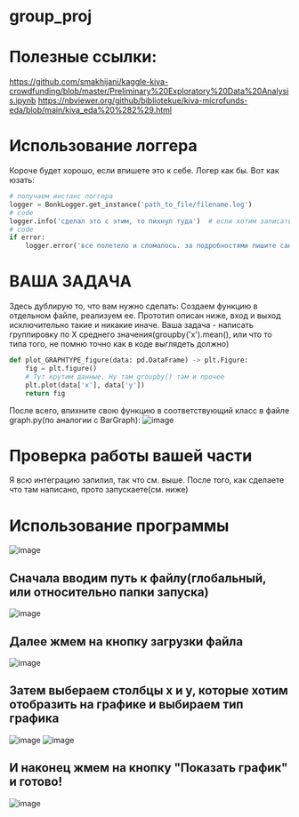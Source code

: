 # group_proj

# Полезные ссылки:
https://github.com/smakhijani/kaggle-kiva-crowdfunding/blob/master/Preliminary%20Exploratory%20Data%20Analysis.ipynb
https://nbviewer.org/github/bibliotekue/kiva-microfunds-eda/blob/main/kiva_eda%20%282%29.html

# Использование логгера
Короче будет хорошо, если впишете это к себе. Логер как бы. Вот как юзать:
```py
# получаем инстанс логгера
logger = BonkLogger.get_instance('path_to_file/filename.log')
# code
logger.info('сделал это с этим, то пихнул туда')  # если хотим записать инфу то вот
# code
if error:
    logger.error('все полетело и сломалось. за подробностями пишите сане он главный')  # если ошибку хотим записать то вот
```

# ВАША ЗАДАЧА
Здесь дублирую то, что вам нужно сделать:
Создаем функцию в отдельном файле, реализуем ее. Прототип описан ниже, вход и выход исключительно такие и никакие иначе.
Ваша задача - написать группировку по X среднего значения(groupby('x').mean(), или что то типа того, не помню точно как в коде выглядеть должно)
```py
def plot_GRAPHTYPE_figure(data: pd.DataFrame) -> plt.Figure:
    fig = plt.figure()
    # Тут крутим данные. Ну там groupby() там и прочее
    plt.plot(data['x'], data['y'])
    return fig
```

После всего, впихните свою функцию в соответствующий класс в файле graph.py(по аналогии с BarGraph):
![image](https://user-images.githubusercontent.com/62333148/170474229-326e2ed1-15f1-471a-9e86-f6160a3a08dd.png)

# Проверка работы вашей части
Я всю интеграцию запилил, так что см. выше.
После того, как сделаете что там написано, прото запускаете(см. ниже)

# Использование программы
![image](https://user-images.githubusercontent.com/62333148/169783978-6642e66b-3865-4c2c-b06d-512d0a582f5b.png)

## Сначала вводим путь к файлу(глобальный, или относительно папки запуска)
![image](https://user-images.githubusercontent.com/62333148/169784544-6a5311b7-55ba-4ed0-ba54-36967164bafc.png)

## Далее жмем на кнопку загрузки файла
![image](https://user-images.githubusercontent.com/62333148/169784703-696938cd-55d2-45db-b2bb-8f40c731d0b3.png)

## Затем выбераем столбцы x и y, которые хотим отобразить на графике и выбираем тип графика
![image](https://user-images.githubusercontent.com/62333148/169784865-f8e50826-cf79-4574-95fd-638cc0679f0b.png)
![image](https://user-images.githubusercontent.com/62333148/170474523-7b83a7fb-96d2-4e78-8f46-2cd402defebc.png)


## И наконец жмем на кнопку "Показать график" и готово!
![image](https://user-images.githubusercontent.com/62333148/169785038-fef1e6c6-ba08-4916-917e-0d07a18b1334.png)
